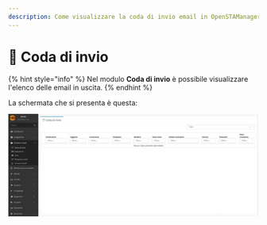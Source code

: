 ```yaml
---
description: Come visualizzare la coda di invio email in OpenSTAManager
---
```


# 🔄 Coda di invio

{% hint style="info" %}
Nel modulo **Coda di invio** è possibile visualizzare l'elenco delle email in uscita.
{% endhint %}

La schermata che si presenta è questa:

![](<../../../.gitbook/assets/image (686).png>)

